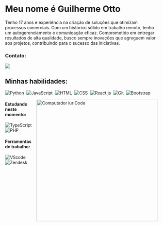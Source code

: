 
<div> 

<h1>Meu nome é Guilherme Otto</h1>

<p align="left">Tenho 17 anos e experiência na criação de soluções que otimizam processos comerciais. Com um histórico sólido em trabalho remoto, tenho um autogerenciamento e comunicação eficaz.
Comprometido em entregar resultados de alta qualidade, busco sempre inovações que agreguem valor aos projetos, contribuindo para o sucesso das iniciativas.</p>

### Contato:
<a href = "mailto:guilhermeotto22@gmail.com"> <img src="https://img.shields.io/badge/-Gmail-%23333?style=for-the-badge&logo=gmail&logoColor=red" target="_blank"></a>

## Minhas habilidades:

![Python](https://img.shields.io/badge/Python-14354C?style=for-the-badge&logo=python&logoColor=white)&nbsp;
![JavaScript](https://img.shields.io/badge/JavaScript-F7DF1E?style=for-the-badge&logo=javascript&logoColor=black)&nbsp;
![HTML](https://img.shields.io/badge/HTML5-E34F26?style=for-the-badge&logo=html5&logoColor=white)&nbsp;
![CSS](https://img.shields.io/badge/CSS3-1572B6?style=for-the-badge&logo=css3&logoColor=white)&nbsp;
![React.js](https://img.shields.io/badge/React-20232A?style=for-the-badge&logo=react&logoColor=61DAFB)&nbsp;
![Git](https://img.shields.io/badge/GIT-E44C30?style=for-the-badge&logo=git&logoColor=white)&nbsp;
![Bootstrap](https://img.shields.io/badge/Bootstrap-563D7C?style=for-the-badge&logo=bootstrap&logoColor=white)

<img src="https://raw.githubusercontent.com/MicaelliMedeiros/micaellimedeiros/master/image/computer-illustration.png" min-width="400px" max-width="400px" width="400px" align="right" alt="Computador iuriCode">

#### Estudando neste momento:

![TypeScript](https://img.shields.io/badge/TypeScript-007ACC?style=for-the-badge&logo=typescript&logoColor=white)
![PHP](https://img.shields.io/badge/PHP-777BB4?style=for-the-badge&logo=php&logoColor=white)

#### Ferramentas de trabalho:

![VScode](https://img.shields.io/badge/vscode-4285F4?style=for-the-badge&logo=vscode&logoColor=white)&nbsp;
![Zendesk](https://img.shields.io/badge/Zendesk-E95420?style=for-the-badge&logo=zendesk&logoColor=white)&nbsp;

&nbsp;
&nbsp;
